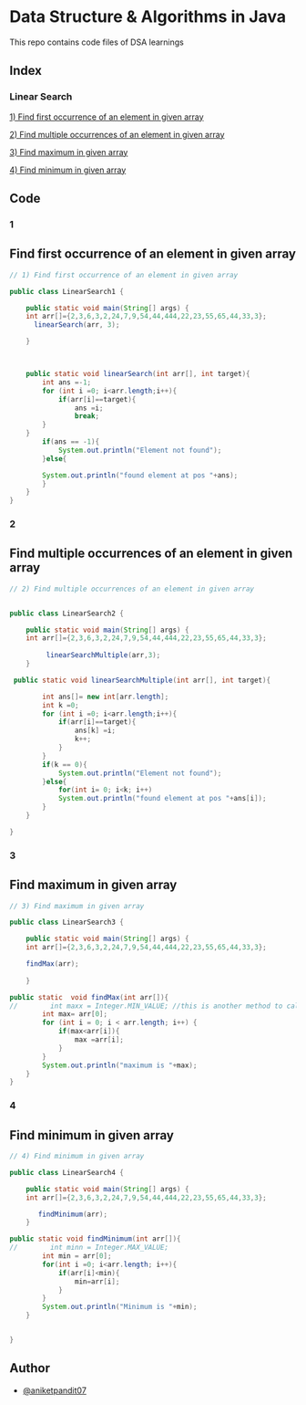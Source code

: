 













# Data Structure & Algorithms in Java

This repo contains code files of DSA learnings

## Index
### Linear Search 
[ 1) Find first occurrence of an element in given array](#1)


[ 2) Find multiple occurrences of an element in given array](#2)

[ 3) Find maximum in given array](#3)

[ 4) Find minimum in given array](#4)


## Code

### 1
## Find first occurrence of an element in given array


```java
// 1) Find first occurrence of an element in given array

public class LinearSearch1 {

    public static void main(String[] args) {
    int arr[]={2,3,6,3,2,24,7,9,54,44,444,22,23,55,65,44,33,3};
      linearSearch(arr, 3);

    }



    public static void linearSearch(int arr[], int target){
        int ans =-1;
        for (int i =0; i<arr.length;i++){
            if(arr[i]==target){
                ans =i;
                break;
        }
    }
        if(ans == -1){
            System.out.println("Element not found");
        }else{

        System.out.println("found element at pos "+ans);
        }
    }
}
```
### 2
## Find multiple occurrences of an element in given array
```java
// 2) Find multiple occurrences of an element in given array


public class LinearSearch2 {

    public static void main(String[] args) {
    int arr[]={2,3,6,3,2,24,7,9,54,44,444,22,23,55,65,44,33,3};
     
		 linearSearchMultiple(arr,3);
    }

 public static void linearSearchMultiple(int arr[], int target){

        int ans[]= new int[arr.length];
        int k =0;
        for (int i =0; i<arr.length;i++){
            if(arr[i]==target){
                ans[k] =i;
                k++;
            }
        }
        if(k == 0){
            System.out.println("Element not found");
        }else{
            for(int i= 0; i<k; i++)
            System.out.println("found element at pos "+ans[i]);
        }
    }

}
```
### 3
## Find maximum in given array

```java
// 3) Find maximum in given array

public class LinearSearch3 {

    public static void main(String[] args) {
    int arr[]={2,3,6,3,2,24,7,9,54,44,444,22,23,55,65,44,33,3};

    findMax(arr);
      
    }

public static  void findMax(int arr[]){
//        int maxx = Integer.MIN_VALUE; //this is another method to calculate max. just compare element with min value
        int max= arr[0];
        for (int i = 0; i < arr.length; i++) {
            if(max<arr[i]){
                max =arr[i];
            }
        }
        System.out.println("maximum is "+max);
    }
}
```
### 4
## Find minimum in given array
```java 
// 4) Find minimum in given array

public class LinearSearch4 {

    public static void main(String[] args) {
    int arr[]={2,3,6,3,2,24,7,9,54,44,444,22,23,55,65,44,33,3};

       findMinimum(arr);
    }

public static void findMinimum(int arr[]){
//        int minn = Integer.MAX_VALUE;
        int min = arr[0];
        for(int i =0; i<arr.length; i++){
            if(arr[i]<min){
                min=arr[i];
            }
        }
        System.out.println("Minimum is "+min);
    }


}
```
## Author

- [@aniketpandit07](https://www.github.com/aniketpandit07)

